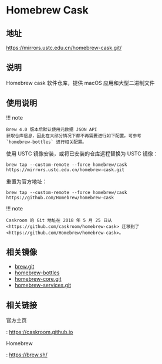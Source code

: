 # Homebrew Cask

## 地址

<https://mirrors.ustc.edu.cn/homebrew-cask.git/>

## 说明

Homebrew cask 软件仓库，提供 macOS 应用和大型二进制文件

## 使用说明

!!! note

    Brew 4.0 版本后默认使用元数据 JSON API
    获取仓库信息，因此在大部分情况下都不再需要进行如下配置。可参考
    `homebrew-bottles` 进行相关配置。

使用 USTC 镜像安装，或将已安装的仓库远程替换为 USTC 镜像：

    brew tap --custom-remote --force homebrew/cask https://mirrors.ustc.edu.cn/homebrew-cask.git

重置为官方地址：

    brew tap --custom-remote --force homebrew/cask https://github.com/Homebrew/homebrew-cask

!!! note

    Caskroom 的 Git 地址在 2018 年 5 月 25 日从
    <https://github.com/caskroom/homebrew-cask> 迁移到了
    <https://github.com/Homebrew/homebrew-cask>。

## 相关镜像

- [brew.git](brew.git.md)
- [homebrew-bottles](homebrew-bottles.md)
- [homebrew-core.git](homebrew-core.git.md)
- [homebrew-services.git](homebrew-services.git.md)

## 相关链接

官方主页

:   <https://caskroom.github.io>

Homebrew

:   <https://brew.sh/>
